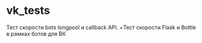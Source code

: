 # vk_tests
Тест скорости bots longpool и callback API. +Тест скорости Flask и Bottle в рамках ботов для ВК
